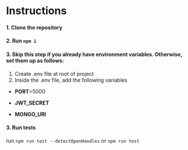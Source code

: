 # Instructions

#### 1. Clone the repository

#### 2. Run ```npm i ```

#### 3. Skip this step if you already have environment variables. Otherwise, set them up as follows:
1. Create .env file at root of project
2. Inside the .env file, add the following variables
- **PORT**=5000

- **JWT_SECRET**

- **MONGO_URI**

#### 3. Run tests
run ```npm run test --detectOpenHandles``` or ```npm run test```
